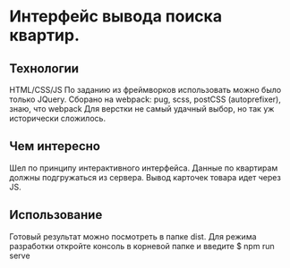 <h1>Интерфейс вывода поиска квартир.</h1>

<h2>Технологии</h2>

HTML/CSS/JS
По заданию из фреймворков использовать можно было только JQuery.
Сборано на webpack: pug, scss, postCSS (autoprefixer), 
знаю, что webpack Для верстки не самый удачный выбор, но так уж исторически сложилось.

<h2>Чем интересно</h2>
Шел по принципу интерактивного интерфейса. Данные по квартирам должны подгружаться из сервера. 
Вывод карточек товара идет через JS. 

<h2>Использование</h2>

Готовый результат можно посмотреть в папке dist. 
Для режима разработки откройте консоль в корневой папке и введите $ npm run serve
